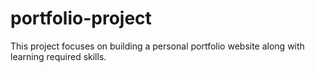 # portfolio-project
This project focuses on building a personal portfolio website along with learning required skills.
